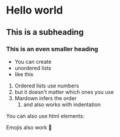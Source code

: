 # Hello world
## This is a subheading
### This is an even smaller heading

* You can create
* unordered lists
* like this

1. Ordered lists use numbers
1. but it doesn't matter which ones you use
1. Mardown infers the order
    1. and also works with indentation

You can also use html elements:
<img href="https://holidaystoswitzerland.com/wp-content/uploads/2019/10/St-Gallen-Switzerland-800x599.jpg">

Emojis also work :tada:
